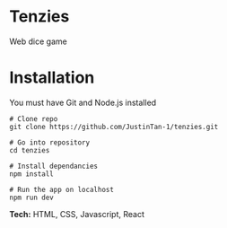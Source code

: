 # Tenzies

Web dice game 

# Installation
You must have Git and Node.js installed
```console
# Clone repo
git clone https://github.com/JustinTan-1/tenzies.git

# Go into repository
cd tenzies

# Install dependancies
npm install

# Run the app on localhost
npm run dev
```

**Tech:** HTML, CSS, Javascript, React
